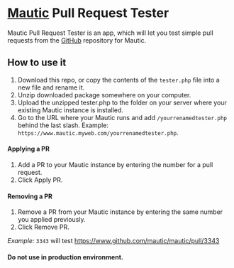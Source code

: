 # [Mautic](https://www.mautic.org/) Pull Request Tester

Mautic Pull Request Tester is an app, which will let you test simple pull requests from the [GitHub](https://www.github.com/mautic/mautic/pulls/) repository for Mautic.  

## How to use it

1. Download this repo, or copy the contents of the `tester.php` file into a new file and rename it.
2. Unzip downloaded package somewhere on your computer.
3. Upload the unzipped tester.php to the folder on your server where your existing Mautic instance is installed.
4. Go to the URL where your Mautic runs and add `/yourrenamedtester.php` behind the last slash. Example: `https://www.mautic.myweb.com/yourrenamedtester.php`.

#### Applying a PR
1. Add a PR to your Mautic instance by entering the number for a pull request.
2. Click Apply PR. 

#### Removing a PR
1. Remove a PR from your Mautic instance by entering the same number you applied previously.
2. Click Remove PR.


*Example:*
`3343` will test https://www.github.com/mautic/mautic/pull/3343

#### Do not use in production environment.
